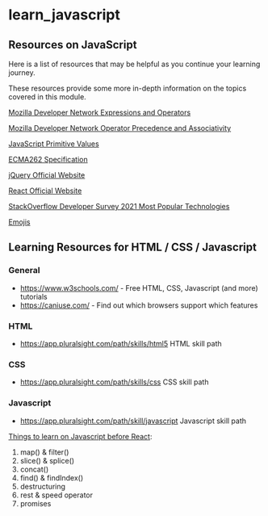 # learn_javascript

## Resources on JavaScript

Here is a list of resources that may be helpful as you continue your learning journey.

T​hese resources provide some more in-depth information on the topics covered in this module.

[Mozilla Developer Network Expressions and Operators ](https://developer.mozilla.org/en-US/docs/Web/JavaScript/Reference/Operators)

[Mozilla Developer Network Operator Precedence and Associativity ](https://developer.mozilla.org/en-US/docs/Web/JavaScript/Reference/Operators/Operator_Precedence)

[JavaScript Primitive Values ](https://developer.mozilla.org/en-US/docs/Glossary/Primitive)

[ECMA262 Specification ](https://tc39.es/ecma262/)

[jQuery Official Website ](https://jquery.com/)

[React Official Website ](https://reactjs.org/)

[StackOverflow Developer Survey 2021 Most Popular Technologies](https://insights.stackoverflow.com/survey/2021#technology-most-popular-technologies)

[Emojis](http://unicode.org/emoji/charts/full-emoji-list.html#1f600)

## Learning Resources for HTML / CSS / Javascript

### General

- https://www.w3schools.com/ - Free HTML, CSS, Javascript (and more) tutorials
- https://caniuse.com/ - Find out which browsers support which features

### HTML

- https://app.pluralsight.com/path/skills/html5 HTML skill path

### CSS

- https://app.pluralsight.com/path/skills/css CSS skill path

### Javascript

- https://app.pluralsight.com/path/skill/javascript Javascript skill path

[Things to learn on Javascript before React](Things%20to%20learn%20on%20Javascript%20before%20React.md):

1. map() & filter()
2. slice() & splice()
3. concat()
4. find() & findIndex()
5. destructuring
6. rest & speed operator
7. promises